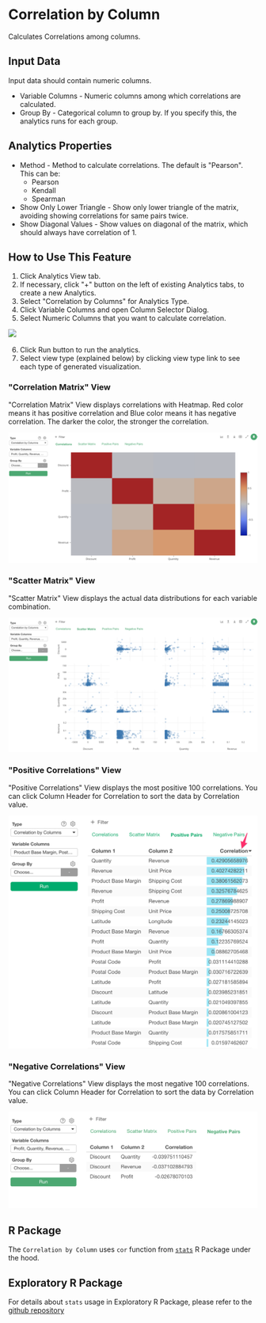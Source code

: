 # Correlation by Column

Calculates Correlations among columns.

## Input Data
Input data should contain numeric columns.

  * Variable Columns - Numeric columns among which correlations are calculated.
  * Group By - Categorical column to group by. If you specify this, the analytics runs for each group.


## Analytics Properties
  * Method - Method to calculate correlations. The default is "Pearson". This can be:
    * Pearson
    * Kendall
    * Spearman
  * Show Only Lower Triangle - Show only lower triangle of the matrix, avoiding showing correlations for same pairs twice.
  * Show Diagonal Values - Show values on diagonal of the matrix, which should always have correlation of 1.

## How to Use This Feature
1. Click Analytics View tab.
2. If necessary, click "+" button on the left of existing Analytics tabs, to create a new Analytics.
3. Select "Correlation by Columns" for Analytics Type.
4. Click Variable Columns and open Column Selector Dialog.
5. Select Numeric Columns that you want to calculate correlation.

![](images/cor_by_column_selection_dialog.png)

6. Click Run button to run the analytics.
7. Select view type (explained below) by clicking view type link to see each type of generated visualization.

### "Correlation Matrix" View
"Correlation Matrix" View displays correlations with Heatmap. Red color means it has positive correlation and Blue color means it has negative correlation. The darker the color, the stronger the correlation.

![](images/cor_by_column_matrix.png)

### "Scatter Matrix" View
"Scatter Matrix" View displays the actual data distributions for each variable combination.

![](images/cor_by_column_scattermatrix.png)


### "Positive Correlations" View
"Positive Correlations" View displays the most positive 100 correlations. You can click Column Header for Correlation to sort the data by Correlation value.

![](images/cor_by_column_positive.png)

### "Negative Correlations" View
"Negative Correlations" View displays the most negative 100 correlations. You can click Column Header for Correlation to sort the data by Correlation value.

![](images/cor_by_column_negative.png)

## R Package

The `Correlation by Column` uses `cor` function from  [`stats`](https://stat.ethz.ch/R-manual/R-devel/library/stats/html/cor.html) R Package under the hood.

## Exploratory R Package

For details about `stats` usage in Exploratory R Package, please refer to the [github repository](https://github.com/exploratory-io/exploratory_func/blob/master/R/stats_wrapper.R)
